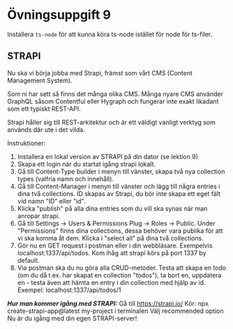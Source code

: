 # Övningsuppgift 9

Installera `ts-node` för att kunna köra ts-node istället för node för ts-filer.
## STRAPI

Nu ska vi börja jobba med Strapi, främst som vårt CMS (Content Management System).

Som ni har sett så finns det många olika CMS. Många nyare CMS använder GraphQL såsom Contentful eller Hygraph och fungerar inte exakt likadant som ett typiskt REST-API.

Strapi håller sig till REST-arkitektur och är ett väldigt vanligt verktyg som används där ute i det vilda.

Instruktioner:

1. Installera en lokal version av STRAPI på din dator (se lektion 9)
2. Skapa ett login när du startat igång strapi lokalt.
3. Gå till Content-Type builder i menyn till vänster, skapa två nya collection types (valfria namn och innehåll).
4. Gå till Content-Manager i menyn till vänster och lägg till några entries i dina två collections. ID skapas av Strapi, du bör inte skapa ett eget fält vid namn "ID" eller "id".
5. Klicka "publish" på alla dina entries som du vill ska synas när man anropar strapi.
6. Gå till Settings -> Users & Permissions Plug -> Roles -> Public. Under "Permissions" finns dina collections, dessa behöver vara publika för att vi ska komma åt dem. Klicka i "select all" på dina två collections.
7. Gör nu en GET request i postman eller i din webbläsare. Exempelvis localhost:1337/api/todos. Kom ihåg att strapi körs på port 1337 by default.
8. Via postman ska du nu göra alla CRUD-metoder. Testa att skapa en todo (om du då t.ex. har skapat en collection "todos"), ta bort en, uppdatera en - testa även att hämta en entry i din collection med hjälp av id. Exempel: localhost:1337/api/todos/1

***Hur man kommer igång med STRAPI:***
Gå till https://strapi.io/
Kör: npx create-strapi-app@latest my-project i terminalen
Välj recommended option
Nu är du igång med din egen STRAPI-server!
